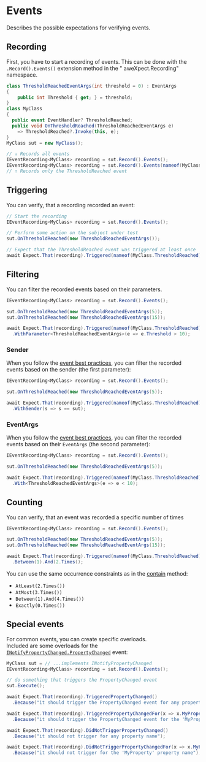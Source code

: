 # Events

Describes the possible expectations for verifying events.

## Recording

First, you have to start a recording of events. This can be done with the `.Record().Events()` extension method in the "
aweXpect.Recording" namespace.

```csharp
class ThresholdReachedEventArgs(int threshold = 0) : EventArgs
{
    public int Threshold { get; } = threshold;
}
class MyClass
{
  public event EventHandler? ThresholdReached;
  public void OnThresholdReached(ThresholdReachedEventArgs e)
    => ThresholdReached?.Invoke(this, e);
}
MyClass sut = new MyClass();

// ↓ Records all events
IEventRecording<MyClass> recording = sut.Record().Events();
IEventRecording<MyClass> recording = sut.Record().Events(nameof(MyClass.ThresholdReached));
// ↑ Records only the ThresholdReached event
```

## Triggering

You can verify, that a recording recorded an event:

```csharp
// Start the recording
IEventRecording<MyClass> recording = sut.Record().Events();

// Perform some action on the subject under test
sut.OnThresholdReached(new ThresholdReachedEventArgs());

// Expect that the ThresholdReached event was triggered at least once
await Expect.That(recording).Triggered(nameof(MyClass.ThresholdReached));
```

## Filtering

You can filter the recorded events based on their parameters.

```csharp
IEventRecording<MyClass> recording = sut.Record().Events();

sut.OnThresholdReached(new ThresholdReachedEventArgs(5));
sut.OnThresholdReached(new ThresholdReachedEventArgs(15));

await Expect.That(recording).Triggered(nameof(MyClass.ThresholdReached))
  .WithParameter<ThresholdReachedEventArgs>(e => e.Threshold > 10);
```

### Sender

When you follow
the [event best practices](https://learn.microsoft.com/en-us/dotnet/standard/asynchronous-programming-patterns/best-practices-for-implementing-the-event-based-asynchronous-pattern),
you can filter the recorded events based on the sender (the first parameter):

```csharp
IEventRecording<MyClass> recording = sut.Record().Events();

sut.OnThresholdReached(new ThresholdReachedEventArgs(5));

await Expect.That(recording).Triggered(nameof(MyClass.ThresholdReached))
  .WithSender(s => s == sut);
```

### EventArgs

When you follow
the [event best practices](https://learn.microsoft.com/en-us/dotnet/standard/asynchronous-programming-patterns/best-practices-for-implementing-the-event-based-asynchronous-pattern),
you can filter the recorded events based on their `EventArgs` (the second parameter):

```csharp
IEventRecording<MyClass> recording = sut.Record().Events();

sut.OnThresholdReached(new ThresholdReachedEventArgs(5));

await Expect.That(recording).Triggered(nameof(MyClass.ThresholdReached))
  .With<ThresholdReachedEventArgs>(e => e < 10);
```

## Counting

You can verify, that an event was recorded a specific number of times

```csharp
IEventRecording<MyClass> recording = sut.Record().Events();

sut.OnThresholdReached(new ThresholdReachedEventArgs(5));
sut.OnThresholdReached(new ThresholdReachedEventArgs(15));

await Expect.That(recording).Triggered(nameof(MyClass.ThresholdReached))
  .Between(1).And(2.Times();
```

You can use the same occurrence constraints as in the [contain](/docs/expectations/collections#contain) method:

- `AtLeast(2.Times())`
- `AtMost(3.Times())`
- `Between(1).And(4.Times())`
- `Exactly(0.Times())`

## Special events

For common events, you can create specific overloads.  
Included are some overloads for the [
`INotifyPropertyChanged.PropertyChanged`](https://learn.microsoft.com/en-us/dotnet/api/system.componentmodel.inotifypropertychanged.propertychanged)
event:

```csharp
MyClass sut = // ...implements INotifyPropertyChanged
IEventRecording<MyClass> recording = sut.Record().Events();

// do something that triggers the PropertyChanged event
sut.Execute();

await Expect.That(recording).TriggeredPropertyChanged()
  .Because("it should trigger the PropertyChanged event for any property name");

await Expect.That(recording).TriggeredPropertyChangedFor(x => x.MyProperty)
  .Because("it should trigger the PropertyChanged event for the 'MyProperty' property name");

await Expect.That(recording).DidNotTriggerPropertyChanged()
  .Because("it should not trigger for any property name");

await Expect.That(recording).DidNotTriggerPropertyChangedFor(x => x.MyProperty)
  .Because("it should not trigger for the 'MyProperty' property name");
```
